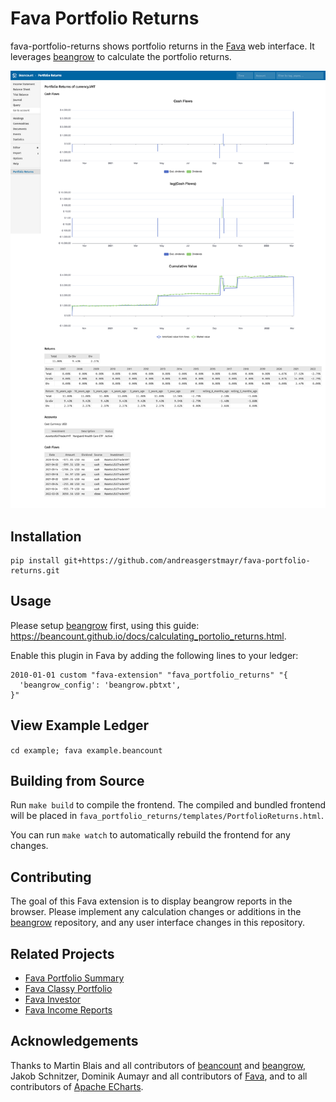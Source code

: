 # Fava Portfolio Returns
fava-portfolio-returns shows portfolio returns in the [Fava](https://github.com/beancount/fava) web interface. It leverages [beangrow](https://github.com/beancount/beangrow) to calculate the portfolio returns.

[![Screenshot](example/returns.png)](example/returns.png)

## Installation
```
pip install git+https://github.com/andreasgerstmayr/fava-portfolio-returns.git
```

## Usage
Please setup [beangrow](https://github.com/beancount/beangrow) first, using this guide: https://beancount.github.io/docs/calculating_portolio_returns.html.

Enable this plugin in Fava by adding the following lines to your ledger:
```
2010-01-01 custom "fava-extension" "fava_portfolio_returns" "{
  'beangrow_config': 'beangrow.pbtxt',
}"
```

## View Example Ledger
`cd example; fava example.beancount`

## Building from Source
Run `make build` to compile the frontend. The compiled and bundled frontend will be placed in `fava_portfolio_returns/templates/PortfolioReturns.html`.

You can run `make watch` to automatically rebuild the frontend for any changes.

## Contributing
The goal of this Fava extension is to display beangrow reports in the browser.
Please implement any calculation changes or additions in the [beangrow](https://github.com/beancount/beangrow) repository, and any user interface changes in this repository.

## Related Projects
* [Fava Portfolio Summary](https://github.com/PhracturedBlue/fava-portfolio-summary)
* [Fava Classy Portfolio](https://github.com/seltzered/fava-classy-portfolio)
* [Fava Investor](https://github.com/redstreet/fava_investor)
* [Fava Income Reports](https://github.com/andreasgerstmayr/fava-income-reports)

## Acknowledgements
Thanks to Martin Blais and all contributors of [beancount](https://github.com/beancount/beancount) and [beangrow](https://github.com/beancount/beangrow),
Jakob Schnitzer, Dominik Aumayr and all contributors of [Fava](https://github.com/beancount/fava),
and to all contributors of [Apache ECharts](https://echarts.apache.org).
